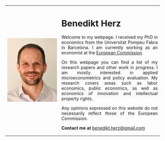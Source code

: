 

<table>
    <tr>    
        <td width="35%">
            <img src="website_photo.png" style="width: 100%; margin: -0.0000009482% 0 -0.0000009482% 0%"  />
        </td>  
        <td align="justify">
            <h1>Benedikt Herz</h1>
            
<p style="text-align: justify; white-space: normal;">  
Welcome to my webpage. I received my PhD in economics from the Universitat Pompeu Fabra in Barcelona. I am currently working as an economist at the <a href="www.europa.eu" target="_blank">European Commission</a>.</p>

<p style="text-align: justify; white-space: normal;">  
On this webpage you can find a list of my research papers and other work in progress. I am mostly interested in applied microeconometrics and policy evaluation. My research covers areas such as labor economics, public economics, as well as economics of innovation and intellectual property rights.</p>

<p style="text-align: justify; white-space: normal;">  
Any opinions expressed on this website do not necessarily reflect those of the European Commission.
</p>

<p style="text-align: justify; white-space: normal;">  
<strong>Contact me at </strong><a href="mailto:benedikt.herz@gmail.com" target="_blank">benedikt.herz@gmail.com</a></p>
        </td>        
    </tr>        
</table>  

